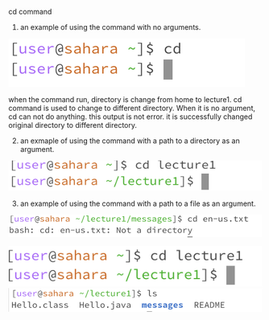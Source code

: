 cd command
1. an example of using the command with no arguments.

  ![Image](4.png)

  when the command run, directory is change from home to lecture1.
  cd command is used to change to different directory. When it is no argument, cd can not do anything.
  this output is not error. it is successfully changed original directory to different directory.
  
2. an exmaple of using the command with a path to a directory as an argument.

  ![Image](5.png)

3. an example of using the command with a path to a file as an argument.

  ![Image](6.png)


![Image](2.png)
![Image](3.png)
